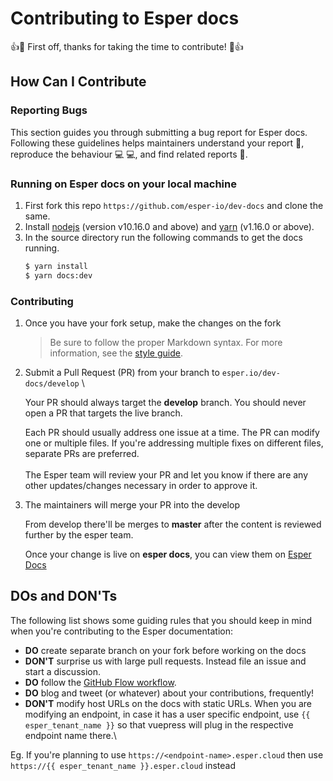 # Contributing to Esper docs

:+1::tada: First off, thanks for taking the time to contribute! :tada::+1:

## How Can I Contribute

### Reporting Bugs

This section guides you through submitting a bug report for Esper docs. Following these guidelines helps maintainers understand your report :pencil:, reproduce the behaviour :computer: :computer:, and find related reports :mag_right:.

### Running on Esper docs on your local machine

1.  First fork this repo `https://github.com/esper-io/dev-docs` and clone the same.
2.  Install [nodejs](https://nodejs.org/) (version v10.16.0 and above) and [yarn](https://yarnpkg.com/en/) (v1.16.0 or above).
3.  In the source directory run the following commands to get the docs running.
    ```sh
    $ yarn install
    $ yarn docs:dev
    ```

### Contributing

1.  Once you have your fork setup, make the changes on the fork
    > Be sure to follow the proper Markdown syntax. For more information, see the [style guide](https://vuepress.vuejs.org/guide/markdown.html).
2.  Submit a Pull Request (PR) from your branch to `esper.io/dev-docs/develop` \

    Your PR should always target the **develop** branch. You should never open a PR that targets the live branch.

    Each PR should usually address one issue at a time. The PR can modify one or multiple files. If you're addressing multiple fixes on different files, separate PRs are preferred. \
    \
    The Esper team will review your PR and let you know if there are any other updates/changes necessary in order to approve it.

3.  The maintainers will merge your PR into the develop

    From develop there'll be merges to **master** after the content is reviewed further by the esper team.

    Once your change is live on **esper docs**, you can view them on [Esper Docs](https://docs.esper.io/)

## DOs and DON'Ts

The following list shows some guiding rules that you should keep in mind when you're contributing to the Esper documentation:

* **DO** create separate branch on your fork before working on the docs
* **DON'T** surprise us with large pull requests. Instead file an issue and start a discussion.
* **DO** follow the [GitHub Flow workflow](https://guides.github.com/introduction/flow/).
* **DO** blog and tweet (or whatever) about your contributions, frequently!
* **DON'T** modify host URLs on the docs with static URLs. When you are modifying an endpoint, in case it has a user specific endpoint, use `{{ esper_tenant_name }}` so that vuepress will plug in the respective endpoint name there.\

Eg. If you're planning to use `https://<endpoint-name>.esper.cloud` then use `https://{{ esper_tenant_name }}.esper.cloud` instead
